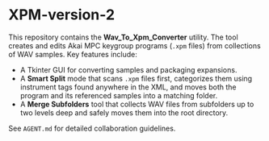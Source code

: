 # XPM-version-2

This repository contains the **Wav\_To\_Xpm\_Converter** utility. The tool
creates and edits Akai MPC keygroup programs (`.xpm` files) from collections of
WAV samples. Key features include:

* A Tkinter GUI for converting samples and packaging expansions.
* A **Smart Split** mode that scans `.xpm` files first, categorizes them using
  instrument tags found anywhere in the XML, and moves both the program and its
  referenced samples into a matching folder.
* A **Merge Subfolders** tool that collects WAV files from subfolders up to two
  levels deep and safely moves them into the root directory.

See `AGENT.md` for detailed collaboration guidelines.
